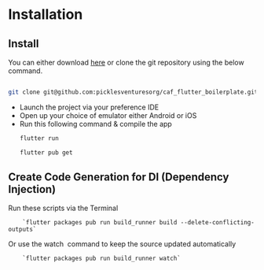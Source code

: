 # Installation


## Install
You can either download [here]() or clone the git repository using the below command.
```bash

git clone git@github.com:picklesventuresorg/caf_flutter_boilerplate.git

```

* Launch the project via your preference IDE
* Open up your choice of emulator either Android or iOS
* Run this following command & compile the app
    ```bash
    flutter run
    ```
    ```bash
    flutter pub get
    ```
## Create Code Generation for DI (Dependency Injection)
Run these scripts via the Terminal

		`flutter packages pub run build_runner build --delete-conflicting-outputs`

Or use the watch  command to keep the source updated automatically

		`flutter packages pub run build_runner watch`

